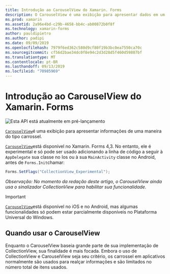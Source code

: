```yaml
---
title: Introdução ao CarouselView do Xamarin. Forms
description: O CarouselView é uma exibição para apresentar dados em um layout de tipo de carrossel.
ms.prod: xamarin
ms.assetid: 2a96e4bd-c29b-4658-bb4c-ab00872b0f8f
ms.technology: xamarin-forms
author: pauldipietro
ms.author: padipi
ms.date: 09/09/2019
ms.openlocfilehash: 7979f6ed362c580d9cf80f19b3bc0ea7550ca70c
ms.sourcegitcommit: cf56d2bae34dc0f8e94c2d3d28d5f460d59807bf
ms.translationtype: MT
ms.contentlocale: pt-BR
ms.lasthandoff: 09/13/2019
ms.locfileid: "70985969"
---
```

# <a name="xamarinforms-carouselview-introduction"></a>Introdução ao CarouselView do Xamarin. Forms

![](~/media/shared/preview.png "Esta API está atualmente em pré-lançamento")

[`CarouselView`](xref:Xamarin.Forms.CarouselView)é uma exibição para apresentar informações de uma maneira do tipo carrossel.

[`CarouselView`](xref:Xamarin.Forms.CarouselView)está disponível no Xamarin. Forms 4,3. No entanto, ele é experimental e só pode ser usado adicionando a linha de código a seguir à `AppDelegate` sua classe no Ios ou à sua `MainActivity` classe no Android, antes de `Forms.Init`chamar:

```csharp
Forms.SetFlags("CollectionView_Experimental");
```

_Observação: No momento da redação deste artigo, o CarouselView ainda usa o sinalizador CollectionView para habilitar sua funcionalidade._

> [!IMPORTANT]
> [`CarouselView`](xref:Xamarin.Forms.CarouselView)está disponível no iOS e no Android, mas algumas funcionalidades só podem estar parcialmente disponíveis no Plataforma Universal do Windows.

## <a name="when-to-use-carouselview"></a>Quando usar o CarouselView

Enquanto o CarouselView baseia grande parte de sua implementação de CollectionView, sua finalidade é mais focada. Embora o uso de CollectionView e CarouselView seja seu critério, os carrossel em aplicativos normalmente são usados para realçar informações e são limitados no número total de itens usados.
